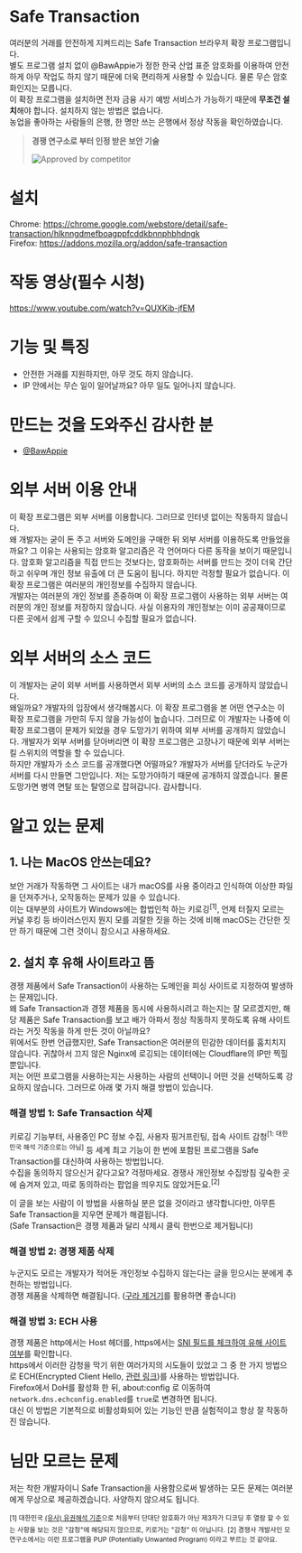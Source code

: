 # Safe Transaction

여러분의 거래를 안전하게 지켜드리는 Safe Transaction 브라우저 확장 프로그램입니다.  
별도 프로그램 설치 없이 @BawAppie가 정한 한국 산업 표준 암호화를 이용하여 안전하게 아무 작업도 하지 않기 때문에 더욱 편리하게 사용할 수 있습니다. 물론 무슨 암호화인지는 모릅니다.  
이 확장 프로그램을 설치하면 전자 금융 사기 예방 서비스가 가능하기 때문에 **무조건 설치**해야 합니다. 설치하지 않는 방법은 없습니다.  
농업을 좋아하는 사람들의 은행, 한 명만 쓰는 은행에서 정상 작동을 확인하였습니다.

> **경쟁 연구소로 부터 인정 받은 보안 기술**
> 
> ![Approved by competitor](https://user-images.githubusercontent.com/27724108/221333588-dcbc68ab-b003-45e4-a049-d459187b8bc2.png)

# 설치

Chrome: https://chrome.google.com/webstore/detail/safe-transaction/hlknngdmefboagppfcddkbnnphbhdngk  
Firefox: https://addons.mozilla.org/addon/safe-transaction

# 작동 영상(필수 시청)

https://www.youtube.com/watch?v=QUXKib-jfEM


# 기능 및 특징

 - 안전한 거래를 지원하지만, 아무 것도 하지 않습니다.
 - IP 안에서는 무슨 일이 일어날까요? 아무 일도 일어나지 않습니다.


# 만드는 것을 도와주신 감사한 분

 - [@BawAppie](https://twitter.com/BawAppie)


# 외부 서버 이용 안내

이 확장 프로그램은 외부 서버를 이용합니다. 그러므로 인터넷 없이는 작동하지 않습니다.  
왜 개발자는 굳이 돈 주고 서버와 도메인을 구매한 뒤 외부 서버를 이용하도록 만들었을까요? 그 이유는 사용되는 암호화 알고리즘은 각 언어마다 다른 동작을 보이기 때문입니다. 암호화 알고리즘을 직접 만드는 것보다는, 암호화하는 서버를 만드는 것이 더욱 간단하고 쉬우며 개인 정보 유출에 더 큰 도움이 됩니다. 하지만 걱정할 필요가 없습니다. 이 확장 프로그램은 여러분의 개인정보를 수집하지 않습니다.  
개발자는 여러분의 개인 정보를 존중하며 이 확장 프로그램이 사용하는 외부 서버는 여러분의 개인 정보를 저장하지 않습니다. 사실 이용자의 개인정보는 이미 공공재이므로 다른 곳에서 쉽게 구할 수 있으니 수집할 필요가 없습니다.


# 외부 서버의 소스 코드

이 개발자는 굳이 외부 서버를 사용하면서 외부 서버의 소스 코드를 공개하지 않았습니다.  
왜일까요? 개발자의 입장에서 생각해봅시다. 이 확장 프로그램을 본 어떤 연구소는 이 확장 프로그램을 가만히 두지 않을 가능성이 높습니다. 그러므로 이 개발자는 나중에 이 확장 프로그램이 문제가 되었을 경우 도망가기 위하여 외부 서버를 공개하지 않았습니다. 개발자가 외부 서버를 닫아버리면 이 확장 프로그램은 고장나기 때문에 외부 서버는 킬 스위치의 역할을 할 수 있습니다.  
하지만 개발자가 소스 코드를 공개했다면 어떨까요? 개발자가 서버를 닫더라도 누군가 서버를 다시 만들면 그만입니다. 저는 도망가야하기 때문에 공개하지 않겠습니다. 물론 도망가면 병역 면탈 또는 탈영으로 잡혀갑니다. 감사합니다.


# 알고 있는 문제

## 1. 나는 MacOS 안쓰는데요?
보안 거래가 작동하면 그 사이트는 내가 macOS를 사용 중이라고 인식하여 이상한 파일을 던져주거나, 오작동하는 문제가 있을 수 있습니다.  
이는 대부분의 사이트가 Windows에는 합법인척 하는 키로깅<sup>[1]</sup>, 언제 터질지 모르는 커널 후킹 등 바이러스인지 뭔지 모를 괴랄한 짓을 하는 것에 비해 macOS는 간단한 짓만 하기 때문에 그런 것이니 참으시고 사용하세요.  

## 2. 설치 후 유해 사이트라고 뜸
경쟁 제품에서 Safe Transaction이 사용하는 도메인을 피싱 사이트로 지정하여 발생하는 문제입니다.  
왜 Safe Transaction과 경쟁 제품을 동시에 사용하시려고 하는지는 잘 모르겠지만, 해당 제품은 Safe Transaction를 보고 배가 아파서 정상 작동하지 못하도록 유해 사이트라는 거짓 작동을 하게 만든 것이 아닐까요?  
위에서도 한번 언급했지만, Safe Transaction은 여러분의 민감한 데이터를 훔치치지 않습니다. 귀찮아서 끄지 않은 Nginx에 로깅되는 데이터에는 Cloudflare의 IP만 찍힐 뿐입니다.  
저는 어떤 프로그램을 사용하는지는 사용하는 사람의 선택이니 어떤 것을 선택하도록 강요하지 않습니다. 그러므로 아래 몇 가지 해결 방법이 있습니다.  

### 해결 방법 1: Safe Transaction 삭제
키로깅 기능부터, 사용중인 PC 정보 수집, 사용자 핑거프린팅, 접속 사이트 감청<sup>[1: 대한민국 해석 기준으로는 아님]</sup> 등 세계 최고 기능이 한 번에 포함된 프로그램을 Safe Transaction를 대신하여 사용하는 방법입니다.  
수집을 동의하지 않으신거 같다고요? 걱정마세요. 경쟁사 개인정보 수집방침 깊숙한 곳에 숨겨져 있고, 따로 동의하라는 팝업을 띄우지도 않았거든요.<sup>[2]</sup>  

이 글을 보는 사람이 이 방법을 사용하실 분은 없을 것이라고 생각합니다만, 아무튼 Safe Transaction을 지우면 문제가 해결됩니다.  
(Safe Transaction은 경쟁 제품과 달리 삭제시 클릭 한번으로 제거됩니다)

### 해결 방법 2: 경쟁 제품 삭제
누군지도 모르는 개발자가 적어둔 개인정보 수집하지 않는다는 글을 믿으시는 분에게 추천하는 방법입니다.  
경쟁 제품을 삭제하면 해결됩니다. ([구라 제거기](https://teus.me/862?category=836336)를 활용하면 좋습니다)  

### 해결 방법 3: ECH 사용
경쟁 제품은 http에서는 Host 헤더를, https에서는 [SNI 필드를 체크하여 유해 사이트 여부](https://brunch.co.kr/@searphiel9/46)를 확인합니다.   
https에서 이러한 감청을 막기 위한 여러가지의 시도들이 있었고 그 중 한 가지 방법으로 ECH(Encrypted Client Hello, [관련 링크](https://blog.cloudflare.com/encrypted-client-hello/))를 사용하는 방법입니다.  
Firefox에서 DoH를 활성화 한 뒤, about:config 로 이동하여 ```network.dns.echconfig.enabled```를 ```true```로 변경하면 됩니다.  
대신 이 방법은 기본적으로 비활성화되어 있는 기능인 만큼 실험적이고 항상 잘 작동하진 않습니다.  

# 님만 모르는 문제

저는 착한 개발자이니 Safe Transaction을 사용함으로써 발생하는 모든 문제는 여러분에게 무상으로 제공하겠습니다. 사양하지 않으셔도 됩니다.  

<sub>[1] 대한민국 <a href="https://twitter.com/actualpolicy_kr/status/1095918718436048898">(유사) 유권해석 기준</a>으로 처음부터 단대단 암호화가 아닌 제3자가 디코딩 후 열람 할 수 있는 사항을 보는 것은 "감청"에 해당되지 않으므로, 키로거는 "감청" 이 아닙니다.</sub>
<sub>[2] 경쟁사 개발사인 모 연구소에서는 이런 프로그램을 PUP (Potentially Unwanted Program) 이라고 부르는 것 같아요.</sub>
